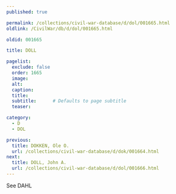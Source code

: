 ```yaml
---
published: true

permalink: /collections/civil-war-database/d/dol/001665.html
oldlink: /CivilWar/db/d/dol/001665.html

oldid: 001665

title: DOLL

pagelist:
  exclude: false
  order: 1665
  image: 
  alt:
  caption:
  title:
  subtitle:      # Defaults to page subtitle
  teaser:

category: 
  - D 
  - DOL

previous:
  title: DOKKEN, Ole O.
  url: /collections/civil-war-database/d/dok/001664.html  
next:
  title: DOLL, John A.
  url: /collections/civil-war-database/d/dol/001666.html   
---
```

See DAHL